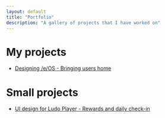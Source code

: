 ```yaml
---
layout: default
title: "Portfolio"
description: "A gallery of projects that I have worked on"
---
```

# My projects

- [Designing /e/OS - Bringing users home](eos.md)

# Small projects

- [UI design for Ludo Player - Rewards and daily check-in](lp.md)
